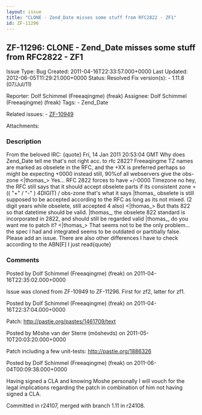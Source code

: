 ```yaml
---
layout: issue
title: "CLONE - Zend_Date misses some stuff from RFC2822 - ZF1"
id: ZF-11296
---
```


ZF-11296: CLONE - Zend\_Date misses some stuff from RFC2822 - ZF1
-----------------------------------------------------------------

 Issue Type: Bug Created: 2011-04-16T22:33:57.000+0000 Last Updated: 2012-06-05T11:29:21.000+0000 Status: Resolved Fix version(s): - 1.11.8 (07/Jul/11)
 
 Reporter:  Dolf Schimmel (Freeaqingme) (freak)  Assignee:  Dolf Schimmel (Freeaqingme) (freak)  Tags: - Zend\_Date
 
 Related issues: - [ZF-10949](/issues/browse/ZF-10949)
 
 Attachments: 
### Description

From the beloved IRC: {quote} Fri, 14 Jan 2011 20:53:04 GMT Why does Zend\_Date tell me that's not right acc. to rfc 2822? Freeaqingme TZ names are marked as obselete in the RFC, and the +XX is preferred perhaps so might be expecting +0000 instead still, 90%of all webservers give the obs-zone <|thomas\_> Yes... RFC 2822 forces to have +/-0000 Timezone no hey, the RFC still says that it should accept obselete parts if its consistent zone = (( "+" / "-" ) 4DIGIT) / obs-zone that's what it says |thomas\_ obselete is still supposed to be accepted according to the RFC as long as its not mixed. (2 digit years while obselete, still accepted 4 also) <|thomas\_> But thats 822 so that datetime should be valid. |thomas\_, the obselete 822 standard is incorporated in 2822, and should still be regarded valid |thomas\_, do you want me to patch it? <|thomas\_> That seems not to be the only problem... the spec I had and integrated seems to be outdated or partitially false. Please add an issue. There are also other differences I have to check according to the ABN[F] I just read{quote}

 

 

### Comments

Posted by Dolf Schimmel (Freeaqingme) (freak) on 2011-04-16T22:35:02.000+0000

Issue was cloned from ZF-10949 to ZF-11296. First for zf2, latter for zf1.

 

 

Posted by Dolf Schimmel (Freeaqingme) (freak) on 2011-04-16T22:37:04.000+0000

Patch: <http://pastie.org/pastes/1461709/text>

 

 

Posted by Môshe van der Sterre (môshevds) on 2011-05-10T20:03:20.000+0000

Patch including a few unit-tests: <http://pastie.org/1886326>

 

 

Posted by Dolf Schimmel (Freeaqingme) (freak) on 2011-06-04T00:09:38.000+0000

Having signed a CLA and knowing Moshe personally I will vouch for the legal implications regarding the patch in combination of him not having signed a CLA.

Committed in r24107, merged with branch 1.11 in r24108.

 

 